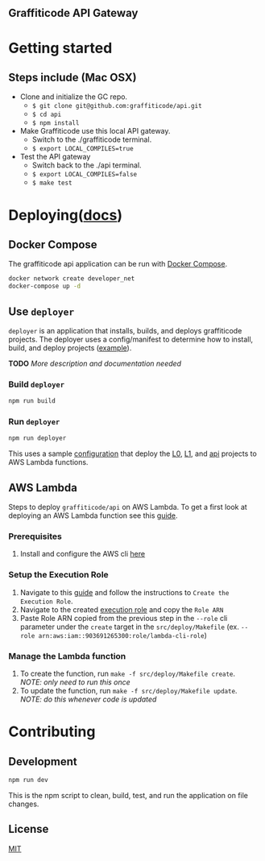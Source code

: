 Graffiticode API Gateway
---

# Getting started

## Steps include (Mac OSX)

* Clone and initialize the GC repo.
  * `$ git clone git@github.com:graffiticode/api.git`
  * `$ cd api`
  * `$ npm install`
* Make Graffiticode use this local API gateway.
  * Switch to the ./graffiticode terminal.
  * `$ export LOCAL_COMPILES=true`
* Test the API gateway
  * Switch back to the ./api terminal.
  * `$ export LOCAL_COMPILES=false`
  * `$ make test`

# Deploying([docs](./docs/deploy.md))

## Docker Compose
The graffiticode api application can be run with [Docker Compose](https://docs.docker.com/compose/).

```bash
docker network create developer_net
docker-compose up -d
```

## Use `deployer`
`deployer` is an application that installs, builds, and deploys graffiticode projects. The deployer uses a config/manifest to determine how to install, build, and deploy projects ([example](configs/deployer-config.json)).

__TODO__ _More description and documentation needed_

### Build `deployer`
```bash
npm run build
```

### Run `deployer`
```bash
npm run deployer
```
This uses a sample [configuration](configs/deployer-config.json) that deploy the [L0](https://github.com/graffiticode/l0), [L1](https://github.com/graffiticode/l1), and [api](https://github.com/graffiticode/api) projects to AWS Lambda functions.

## AWS Lambda
Steps to deploy `graffiticode/api` on AWS Lambda. To
get a first look at deploying an AWS Lambda function see this
[guide](https://docs.aws.amazon.com/lambda/latest/dg/with-userapp.html).

### Prerequisites
1. Install and configure the AWS cli [here](https://docs.aws.amazon.com/cli/latest/userguide/cli-chap-install.html)

### Setup the Execution Role
1. Navigate to this [guide](https://docs.aws.amazon.com/lambda/latest/dg/with-userapp.html)
and follow the instructions to `Create the Execution Role`.
1. Navigate to the created [execution role](https://console.aws.amazon.com/iam/home#/roles/lambda-cli-role)
and copy the `Role ARN`
1. Paste Role ARN copied from the previous step in the `--role` cli parameter
under the `create` target in the `src/deploy/Makefile`
(ex. `--role arn:aws:iam::903691265300:role/lambda-cli-role`)

### Manage the Lambda function
1. To create the function, run `make -f src/deploy/Makefile create`. <br />
   _NOTE: only need to run this once_
1. To update the function, run `make -f src/deploy/Makefile update`. <br />
   _NOTE: do this whenever code is updated_

# Contributing

## Development

```bash
npm run dev
```

This is the npm script to clean, build, test, and run the application on file changes.

## License

[MIT](LICENSE.txt)
